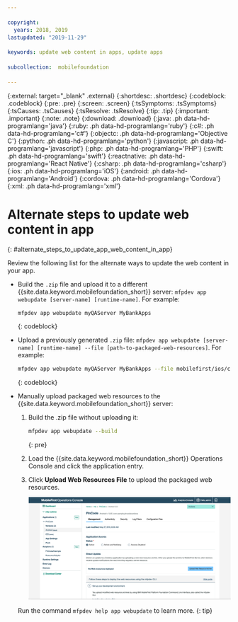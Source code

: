 ```yaml
---

copyright:
  years: 2018, 2019
lastupdated: "2019-11-29"

keywords: update web content in apps, update apps

subcollection:  mobilefoundation

---
```


{:external: target="_blank" .external}
{:shortdesc: .shortdesc}
{:codeblock: .codeblock}
{:pre: .pre}
{:screen: .screen}
{:tsSymptoms: .tsSymptoms}
{:tsCauses: .tsCauses}
{:tsResolve: .tsResolve}
{:tip: .tip}
{:important: .important}
{:note: .note}
{:download: .download}
{:java: .ph data-hd-programlang='java'}
{:ruby: .ph data-hd-programlang='ruby'}
{:c#: .ph data-hd-programlang='c#'}
{:objectc: .ph data-hd-programlang='Objective C'}
{:python: .ph data-hd-programlang='python'}
{:javascript: .ph data-hd-programlang='javascript'}
{:php: .ph data-hd-programlang='PHP'}
{:swift: .ph data-hd-programlang='swift'}
{:reactnative: .ph data-hd-programlang='React Native'}
{:csharp: .ph data-hd-programlang='csharp'}
{:ios: .ph data-hd-programlang='iOS'}
{:android: .ph data-hd-programlang='Android'}
{:cordova: .ph data-hd-programlang='Cordova'}
{:xml: .ph data-hd-programlang='xml'}

# Alternate steps to update web content in app
{: #alternate_steps_to_update_app_web_content_in_app}

Review the following list for the alternate ways to update the web content in your app.

* Build the `.zip` file and upload it to a different {{site.data.keyword.mobilefoundation_short}} server:  `mfpdev app webupdate [server-name] [runtime-name]`. For example:

   ```bash
   mfpdev app webupdate myQAServer MyBankApps
   ```
   {: codeblock}

* Upload a previously generated `.zip` file: `mfpdev app webupdate [server-name] [runtime-name] --file [path-to-packaged-web-resources]`. For example:

   ```bash
   mfpdev app webupdate myQAServer MyBankApps --file mobilefirst/ios/com.mfp.myBankApp-1.0.1.zip
   ```
   {: codeblock}

* Manually upload packaged web resources to the {{site.data.keyword.mobilefoundation_short}} server:

   1. Build the .zip file without uploading it:

      ```bash
      mfpdev app webupdate --build
      ```
      {: pre}

   1. Load the {{site.data.keyword.mobilefoundation_short}} Operations Console and click the application entry.
   1. Click **Upload Web Resources File** to upload the packaged web resources.    
  
      ![Upload Direct Update .zip file from the console](images/upload-direct-update-package.png "Upload Direct Update .zip file from the console with the Upload Web Resources File button highlighted")

   Run the command `mfpdev help app webupdate` to learn more.
   {: tip}
